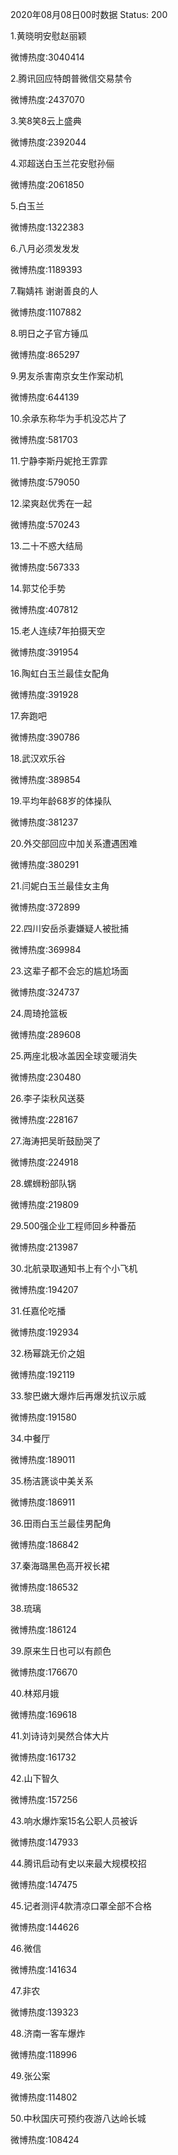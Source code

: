 2020年08月08日00时数据
Status: 200

1.黄晓明安慰赵丽颖

微博热度:3040414

2.腾讯回应特朗普微信交易禁令

微博热度:2437070

3.笑8笑8云上盛典

微博热度:2392044

4.邓超送白玉兰花安慰孙俪

微博热度:2061850

5.白玉兰

微博热度:1322383

6.八月必须发发发

微博热度:1189393

7.鞠婧祎 谢谢善良的人

微博热度:1107882

8.明日之子官方锤瓜

微博热度:865297

9.男友杀害南京女生作案动机

微博热度:644139

10.余承东称华为手机没芯片了

微博热度:581703

11.宁静李斯丹妮抢王霏霏

微博热度:579050

12.梁爽赵优秀在一起

微博热度:570243

13.二十不惑大结局

微博热度:567333

14.郭艾伦手势

微博热度:407812

15.老人连续7年拍摄天空

微博热度:391954

16.陶虹白玉兰最佳女配角

微博热度:391928

17.奔跑吧

微博热度:390786

18.武汉欢乐谷

微博热度:389854

19.平均年龄68岁的体操队

微博热度:381237

20.外交部回应中加关系遭遇困难

微博热度:380291

21.闫妮白玉兰最佳女主角

微博热度:372899

22.四川安岳杀妻嫌疑人被批捕

微博热度:369984

23.这辈子都不会忘的尴尬场面

微博热度:324737

24.周琦抢篮板

微博热度:289608

25.两座北极冰盖因全球变暖消失

微博热度:230480

26.李子柒秋风送葵

微博热度:228167

27.海涛把吴昕鼓励哭了

微博热度:224918

28.螺蛳粉部队锅

微博热度:219809

29.500强企业工程师回乡种番茄

微博热度:213987

30.北航录取通知书上有个小飞机

微博热度:194207

31.任嘉伦吃播

微博热度:192934

32.杨幂跳无价之姐

微博热度:192119

33.黎巴嫩大爆炸后再爆发抗议示威

微博热度:191580

34.中餐厅

微博热度:189011

35.杨洁篪谈中美关系

微博热度:186911

36.田雨白玉兰最佳男配角

微博热度:186842

37.秦海璐黑色高开衩长裙

微博热度:186532

38.琉璃

微博热度:186124

39.原来生日也可以有颜色

微博热度:176670

40.林郑月娥

微博热度:169618

41.刘诗诗刘昊然合体大片

微博热度:161732

42.山下智久

微博热度:157256

43.响水爆炸案15名公职人员被诉

微博热度:147933

44.腾讯启动有史以来最大规模校招

微博热度:147475

45.记者测评4款清凉口罩全部不合格

微博热度:144626

46.微信

微博热度:141634

47.非农

微博热度:139323

48.济南一客车爆炸

微博热度:118996

49.张公案

微博热度:114802

50.中秋国庆可预约夜游八达岭长城

微博热度:108424

